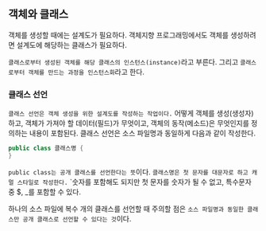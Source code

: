 ## 객체와 클래스
객체를 생성할 때에는 설계도가 필요하다. 객체지향 프로그래밍에서도 객체를 생성하려면 설계도에 해당하는 클래스가 필요하다.

`클래스로부터 생성된 객체를 해당 클래스의 인스턴스(instance)`라고 부른다. 그리고 `클래스로부터 객체를 만드는 과정을 인스턴스화`라고 한다.

### 클래스 선언

`클래스 선언은 객체 생성을 위한 설계도를 작성하는 작업이다.` 어떻게 객체를 생성(생성자)하고, 객체가 가져야 할 데이터(필드)가 무엇이고, 객체의 동작(메소드)은 무엇인지를 정의하는 내용이 포함된다. 클래스 선언은 소스 파일명과 동일하게 다음과 같이 작성한다.

```java
public class 클래스명 {
}
```
`public class는 공개 클래스를 선언한다는 뜻`이다. `클래스명은 첫 문자를 대문자로 하고 캐멀 스타일로 작성한다.` `숫자를 포함해도 되지만 첫 문자를 숫자가 될 수 없고, 특수문자 중 $, _를 포함할 수 있다.

하나의 소스 파일에 복수 개의 클래스를 선언할 때 주의할 점은 `소스 파일명과 동일한 클래스만 공개 클래스로 선언할 수 있다는 것`이다.